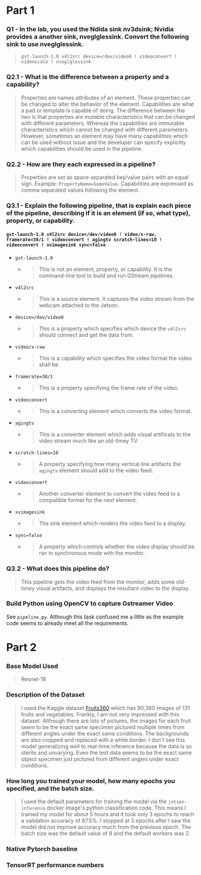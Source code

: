 # Part 1

### Q1 - In the lab, you used the Ndida sink nv3dsink; Nvidia provides a another sink, nveglglessink. Convert the following sink to use nveglglessink.
> `gst-launch-1.0 v4l2src device=/dev/video0 ! videoconvert ! videoscale ! nveglglessink`

### Q2.1 - What is the difference between a property and a capability?
> Properties are names attributes of an element. These properties can be changed to alter the behavior of the element.
> Capabilities are what a pad or template is capable of doing. The difference between the two is that properties are mutable characteristics that can be changed with different parameters. Whereas the capabilities are immutable characteristics which cannot be changed with different parameters. However, sometimes an element may have many capabilities which can be used without issue and the developer can specify explicitly which capabilities should be used in the pipeline. 

### Q2.2 - How are they each expressed in a pipeline?
> Properties are set as space separated key/value pairs with an equal sign. Example: `PropertyName=SomeValue`. Capabilities are expressed as comma separated values following the element. 

### Q3.1 - Explain the following pipeline, that is explain each piece of the pipeline, describing if it is an element (if so, what type), property, or capability.
#### `gst-launch-1.0 v4l2src device=/dev/video0 ! video/x-raw, framerate=30/1 ! videoconvert ! agingtv scratch-lines=10 ! videoconvert ! xvimagesink sync=false`

- `gst-launch-1.0`
    - > This is not an element, property, or capability. It is the command-line tool to build and run GStream pipelines.
- `v4l2src`
    - > This is a source element. It captures the video stream from the webcam attached to the Jetson.
- `device=/dev/video0`
    - > This is a property which specifies which device the `v4l2src` should connect and get the data from. 
- `video/x-raw`
    - > This is a capability which specifies the video format the video shall be. 
- `framerate=30/1`
    - > This is a property specifying the frame rate of the video.
- `videoconvert`
    - > This is a converting element which converts the video format. 
- `agingtv`
    - > This is a converter element which adds visual artificats to the video stream much like an old-timey TV. 
- `scratch-lines=10`
    - > A property specifying how many vertical line artifacts the `agingtv` element should add to the video feed. 
- `videoconvert`
    - > Another converter element to convert the video feed to a compatible format for the next element. 
- `xvimagesink`
    - > The sink element which renders the video feed to a display. 
- `sync=false`
    - > A property which controls whether the video display should be ran in synchronous mode with the monitor. 


### Q3.2 - What does this pipeline do?
> This pipeline gets the video feed from the monitor, adds some old-timey visual artifacts, and displays the resultant video to the display. 

### Build Python using OpenCV to capture Gstreamer Video
See `pipeline.py`. Although this task confused me a little as the example code seems to already meet all the requirements. 


# Part 2
### Base Model Used
> Resnet-18

### Description of the Dataset
> I used the Kaggle dataset [Fruits360](https://www.kaggle.com/datasets/moltean/fruits) which has 90,380 images of 131 fruits and vegetables. Frankly, I am not very impressed with this dataset. Although there are lots of pictures, the images for each fruit seem to be the exact same specimen pictured multiple times from different angles under the exact same conditions. The backgrounds are also cropped and replaced with a white border. I don't see this model generalizing well to real-time inference because the data is so sterile and unvarying. Even the test data seems to be the exact same object specimen just pictured from different angles under exact conditions. 

### How long you trained your model, how many epochs you specified, and the batch size.
> I used the default parameters for training the model via the `jetson-inference` docker image's python classification code. This means I trained my model for about 5 hours and it took only 3 epochs to reach a validation accuracy of 87.5%. I stopped at 3 epochs after I saw the model did not improve accuracy much from the previous epoch. The batch size was the default value of 8 and the default workers was 2. 

### Native Pytorch baseline


### TensorRT performance numbers
